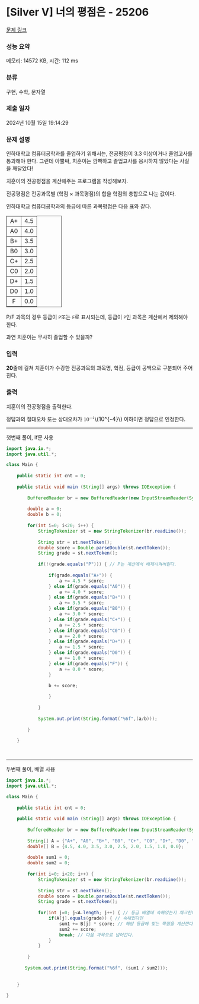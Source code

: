 # [Silver V] 너의 평점은 - 25206 

[문제 링크](https://www.acmicpc.net/problem/25206) 

### 성능 요약

메모리: 14572 KB, 시간: 112 ms

### 분류

구현, 수학, 문자열

### 제출 일자

2024년 10월 15일 19:14:29

### 문제 설명

<p>인하대학교 컴퓨터공학과를 졸업하기 위해서는, 전공평점이 3.3 이상이거나 졸업고사를 통과해야 한다. 그런데 아뿔싸, 치훈이는 깜빡하고 졸업고사를 응시하지 않았다는 사실을 깨달았다!</p>

<p>치훈이의 전공평점을 계산해주는 프로그램을 작성해보자.</p>

<p>전공평점은 전공과목별 (학점 × 과목평점)의 합을 학점의 총합으로 나눈 값이다.</p>

<p>인하대학교 컴퓨터공학과의 등급에 따른 과목평점은 다음 표와 같다.</p>

<table border="1" cellpadding="1" cellspacing="1" class="table table-bordered" style="width: 150px;">
	<tbody>
		<tr>
			<td style="text-align: center;">A+</td>
			<td style="text-align: center;">4.5</td>
		</tr>
		<tr>
			<td style="text-align: center;">A0</td>
			<td style="text-align: center;">4.0</td>
		</tr>
		<tr>
			<td style="text-align: center;">B+</td>
			<td style="text-align: center;">3.5</td>
		</tr>
		<tr>
			<td style="text-align: center;">B0</td>
			<td style="text-align: center;">3.0</td>
		</tr>
		<tr>
			<td style="text-align: center;">C+</td>
			<td style="text-align: center;">2.5</td>
		</tr>
		<tr>
			<td style="text-align: center;">C0</td>
			<td style="text-align: center;">2.0</td>
		</tr>
		<tr>
			<td style="text-align: center;">D+</td>
			<td style="text-align: center;">1.5</td>
		</tr>
		<tr>
			<td style="text-align: center;">D0</td>
			<td style="text-align: center;">1.0</td>
		</tr>
		<tr>
			<td style="text-align: center;">F</td>
			<td style="text-align: center;">0.0</td>
		</tr>
	</tbody>
</table>

<p>P/F 과목의 경우 등급이 <code>P</code>또는 <code>F</code>로 표시되는데, 등급이 <code>P</code>인 과목은 계산에서 제외해야 한다.</p>

<p>과연 치훈이는 무사히 졸업할 수 있을까?</p>

### 입력 

 <p><strong>20</strong>줄에 걸쳐 치훈이가 수강한 전공과목의 과목명, 학점, 등급이 공백으로 구분되어 주어진다.</p>

### 출력 

 <p>치훈이의 전공평점을 출력한다.</p>

<p>정답과의 절대오차 또는 상대오차가 <mjx-container class="MathJax" jax="CHTML" style="font-size: 109%; position: relative;"><mjx-math class="MJX-TEX" aria-hidden="true"><mjx-msup><mjx-mn class="mjx-n"><mjx-c class="mjx-c31"></mjx-c><mjx-c class="mjx-c30"></mjx-c></mjx-mn><mjx-script style="vertical-align: 0.393em;"><mjx-texatom size="s" texclass="ORD"><mjx-mo class="mjx-n"><mjx-c class="mjx-c2212"></mjx-c></mjx-mo><mjx-mn class="mjx-n"><mjx-c class="mjx-c34"></mjx-c></mjx-mn></mjx-texatom></mjx-script></mjx-msup></mjx-math><mjx-assistive-mml unselectable="on" display="inline"><math xmlns="http://www.w3.org/1998/Math/MathML"><msup><mn>10</mn><mrow data-mjx-texclass="ORD"><mo>−</mo><mn>4</mn></mrow></msup></math></mjx-assistive-mml><span aria-hidden="true" class="no-mathjax mjx-copytext">\(10^{-4}\)</span></mjx-container> 이하이면 정답으로 인정한다.</p>

---

첫번째 풀이, if문 사용
```java
import java.io.*;
import java.util.*;

class Main {
    
    public static int cnt = 0;
    
	public static void main (String[] args) throws IOException {
	 
	    BufferedReader br = new BufferedReader(new InputStreamReader(System.in));
	    
	    double a = 0;
	    double b = 0;
	        
	    for(int i=0; i<20; i++) {
	        StringTokenizer st = new StringTokenizer(br.readLine());
	        
	        String str = st.nextToken();
	        double score = Double.parseDouble(st.nextToken());
	        String grade = st.nextToken();
	        
	        if(!(grade.equals("P"))) { // P는 계산에서 배제시켜버린다.
	            
	            if(grade.equals("A+")) {
	                a += 4.5 * score;
	            } else if(grade.equals("A0")) {
	                a += 4.0 * score;
	            } else if(grade.equals("B+")) {
	                a += 3.5 * score;
	            } else if(grade.equals("B0")) {
	                a += 3.0 * score;
	            } else if(grade.equals("C+")) {
	                a += 2.5 * score;
	            } else if(grade.equals("C0")) {
	                a += 2.0 * score;
	            } else if(grade.equals("D+")) {
	                a += 1.5 * score;
	            } else if(grade.equals("D0")) {
	                a += 1.0 * score;
	            } else if(grade.equals("F")) {
	                a += 0.0 * score;
	            }
	            
	            b += score;

	            }
	            
	        }
	        
	        System.out.print(String.format("%6f",(a/b)));
	        
	    }
	    
	}
	



```

---

두번째 풀이, 배열 사용

```java
import java.io.*;
import java.util.*;

class Main {
    
    public static int cnt = 0;
    
	public static void main (String[] args) throws IOException {
	 
	    BufferedReader br = new BufferedReader(new InputStreamReader(System.in));
	    
	    String[] A = {"A+", "A0", "B+", "B0", "C+", "C0", "D+", "D0", "F"}; // P는 계산에서 배제시켜버린다.
	    double[] B = {4.5, 4.0, 3.5, 3.0, 2.5, 2.0, 1.5, 1.0, 0.0};
	        
	    double sum1 = 0;
	    double sum2 = 0;
	    
	    for(int i=0; i<20; i++) {
	        StringTokenizer st = new StringTokenizer(br.readLine());
	        
	        String str = st.nextToken();
	        double score = Double.parseDouble(st.nextToken());
	        String grade = st.nextToken();
	        
	        for(int j=0; j<A.length; j++) { // 등급 배열에 속해있는지 체크한다.
	            if(A[j].equals(grade)) { // 속해있다면
	                sum1 += B[j] * score; // 해당 등급에 맞는 학점을 계산한다.
	                sum2 += score;
	                break; // 다음 과목으로 넘어간다.
	            }   
	        }
	        
	    }
	        
	   System.out.print(String.format("%6f", (sum1 / sum2)));
	        
	        
	}
	    
}
	



```
